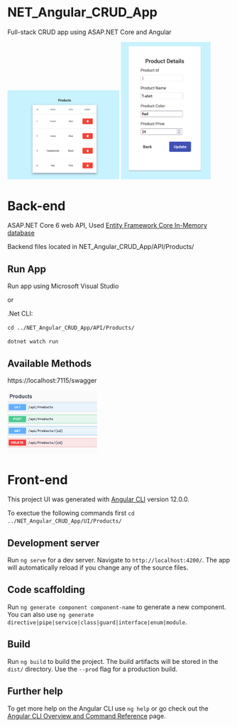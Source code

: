 # NET_Angular_CRUD_App
Full-stack CRUD app using ASAP.NET Core and Angular

<img src="productsList.png" alt="products List" width="50%"/>
<img src="productDetails.png" alt="Product Details" width="40%"/>

# Back-end
ASAP.NET Core 6 web API, Used [Entity Framework Core In-Memory database](https://docs.microsoft.com/en-us/ef/core/providers/in-memory/?tabs=dotnet-core-cli)

Backend files located in NET_Angular_CRUD_App/API/Products/
## Run App
Run app using Microsoft Visual Studio  

or

.Net CLI:

`cd ../NET_Angular_CRUD_App/API/Products/`

`dotnet watch run`

## Available Methods
https://localhost:7115/swagger

<img src="API_methods.png" alt="Available API methods" width="40%"/>

# Front-end

This project UI was generated with [Angular CLI](https://github.com/angular/angular-cli) version 12.0.0.

To exectue the following commands first `cd ../NET_Angular_CRUD_App/UI/Products/`
## Development server

Run `ng serve` for a dev server. Navigate to `http://localhost:4200/`. The app will automatically reload if you change any of the source files.

## Code scaffolding

Run `ng generate component component-name` to generate a new component. You can also use `ng generate directive|pipe|service|class|guard|interface|enum|module`.

## Build

Run `ng build` to build the project. The build artifacts will be stored in the `dist/` directory. Use the `--prod` flag for a production build.



## Further help

To get more help on the Angular CLI use `ng help` or go check out the [Angular CLI Overview and Command Reference](https://angular.io/cli) page.
